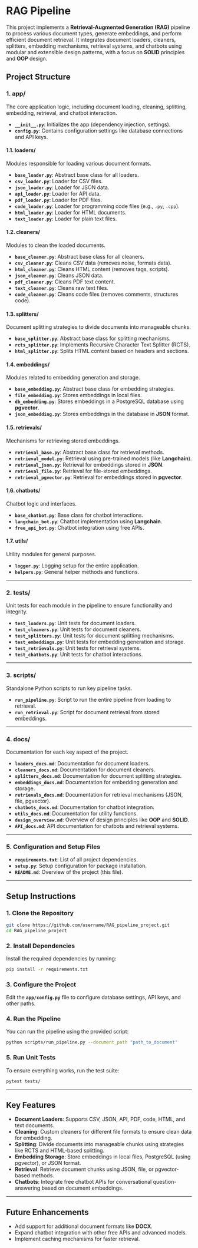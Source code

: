 # **RAG Pipeline**

This project implements a **Retrieval-Augmented Generation (RAG)** pipeline to process various document types, generate embeddings, and perform efficient document retrieval. It integrates document loaders, cleaners, splitters, embedding mechanisms, retrieval systems, and chatbots using modular and extensible design patterns, with a focus on **SOLID** principles and **OOP** design.

## **Project Structure**

### **1. app/**
The core application logic, including document loading, cleaning, splitting, embedding, retrieval, and chatbot interaction.

- **`__init__.py`**: Initializes the app (dependency injection, settings).
- **`config.py`**: Contains configuration settings like database connections and API keys.

#### **1.1. loaders/**
Modules responsible for loading various document formats.
- **`base_loader.py`**: Abstract base class for all loaders.
- **`csv_loader.py`**: Loader for CSV files.
- **`json_loader.py`**: Loader for JSON data.
- **`api_loader.py`**: Loader for API data.
- **`pdf_loader.py`**: Loader for PDF files.
- **`code_loader.py`**: Loader for programming code files (e.g., `.py`, `.cpp`).
- **`html_loader.py`**: Loader for HTML documents.
- **`text_loader.py`**: Loader for plain text files.

#### **1.2. cleaners/**
Modules to clean the loaded documents.
- **`base_cleaner.py`**: Abstract base class for all cleaners.
- **`csv_cleaner.py`**: Cleans CSV data (removes noise, formats data).
- **`html_cleaner.py`**: Cleans HTML content (removes tags, scripts).
- **`json_cleaner.py`**: Cleans JSON data.
- **`pdf_cleaner.py`**: Cleans PDF text content.
- **`text_cleaner.py`**: Cleans raw text files.
- **`code_cleaner.py`**: Cleans code files (removes comments, structures code).

#### **1.3. splitters/**
Document splitting strategies to divide documents into manageable chunks.
- **`base_splitter.py`**: Abstract base class for splitting mechanisms.
- **`rcts_splitter.py`**: Implements Recursive Character Text Splitter (RCTS).
- **`html_splitter.py`**: Splits HTML content based on headers and sections.

#### **1.4. embeddings/**
Modules related to embedding generation and storage.
- **`base_embedding.py`**: Abstract base class for embedding strategies.
- **`file_embedding.py`**: Stores embeddings in local files.
- **`db_embedding.py`**: Stores embeddings in a PostgreSQL database using **pgvector**.
- **`json_embedding.py`**: Stores embeddings in the database in **JSON** format.

#### **1.5. retrievals/**
Mechanisms for retrieving stored embeddings.
- **`retrieval_base.py`**: Abstract base class for retrieval methods.
- **`retrieval_model.py`**: Retrieval using pre-trained models (like **Langchain**).
- **`retrieval_json.py`**: Retrieval for embeddings stored in **JSON**.
- **`retrieval_file.py`**: Retrieval for file-stored embeddings.
- **`retrieval_pgvector.py`**: Retrieval for embeddings stored in **pgvector**.

#### **1.6. chatbots/**
Chatbot logic and interfaces.
- **`base_chatbot.py`**: Base class for chatbot interactions.
- **`langchain_bot.py`**: Chatbot implementation using **Langchain**.
- **`free_api_bot.py`**: Chatbot integration using free APIs.

#### **1.7. utils/**
Utility modules for general purposes.
- **`logger.py`**: Logging setup for the entire application.
- **`helpers.py`**: General helper methods and functions.

---

### **2. tests/**
Unit tests for each module in the pipeline to ensure functionality and integrity.
- **`test_loaders.py`**: Unit tests for document loaders.
- **`test_cleaners.py`**: Unit tests for document cleaners.
- **`test_splitters.py`**: Unit tests for document splitting mechanisms.
- **`test_embeddings.py`**: Unit tests for embedding generation and storage.
- **`test_retrievals.py`**: Unit tests for retrieval systems.
- **`test_chatbots.py`**: Unit tests for chatbot interactions.

---

### **3. scripts/**
Standalone Python scripts to run key pipeline tasks.
- **`run_pipeline.py`**: Script to run the entire pipeline from loading to retrieval.
- **`run_retrieval.py`**: Script for document retrieval from stored embeddings.

---

### **4. docs/**
Documentation for each key aspect of the project.
- **`loaders_docs.md`**: Documentation for document loaders.
- **`cleaners_docs.md`**: Documentation for document cleaners.
- **`splitters_docs.md`**: Documentation for document splitting strategies.
- **`embeddings_docs.md`**: Documentation for embedding generation and storage.
- **`retrievals_docs.md`**: Documentation for retrieval mechanisms (JSON, file, pgvector).
- **`chatbots_docs.md`**: Documentation for chatbot integration.
- **`utils_docs.md`**: Documentation for utility functions.
- **`design_overview.md`**: Overview of design principles like **OOP** and **SOLID**.
- **`API_docs.md`**: API documentation for chatbots and retrieval systems.

---

### **5. Configuration and Setup Files**
- **`requirements.txt`**: List of all project dependencies.
- **`setup.py`**: Setup configuration for package installation.
- **`README.md`**: Overview of the project (this file).

---

## **Setup Instructions**

### **1. Clone the Repository**
```bash
git clone https://github.com/username/RAG_pipeline_project.git
cd RAG_pipeline_project
```

### **2. Install Dependencies**
Install the required dependencies by running:
```bash
pip install -r requirements.txt
```

### **3. Configure the Project**
Edit the **`app/config.py`** file to configure database settings, API keys, and other paths.

### **4. Run the Pipeline**
You can run the pipeline using the provided script:
```bash
python scripts/run_pipeline.py --document_path "path_to_document"
```

### **5. Run Unit Tests**
To ensure everything works, run the test suite:
```bash
pytest tests/
```

---

## **Key Features**
- **Document Loaders**: Supports CSV, JSON, API, PDF, code, HTML, and text documents.
- **Cleaning**: Custom cleaners for different file formats to ensure clean data for embedding.
- **Splitting**: Divide documents into manageable chunks using strategies like RCTS and HTML-based splitting.
- **Embedding Storage**: Store embeddings in local files, PostgreSQL (using pgvector), or JSON format.
- **Retrieval**: Retrieve document chunks using JSON, file, or pgvector-based methods.
- **Chatbots**: Integrate free chatbot APIs for conversational question-answering based on document embeddings.

---

## **Future Enhancements**
- Add support for additional document formats like **DOCX**.
- Expand chatbot integration with other free APIs and advanced models.
- Implement caching mechanisms for faster retrieval.